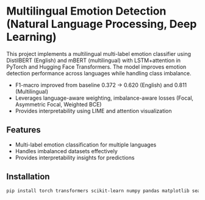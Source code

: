 # Multilingual Emotion Detection (Natural Language Processing, Deep Learning)

This project implements a multilingual multi-label emotion classifier using DistilBERT (English) and mBERT (multilingual) with LSTM+attention in PyTorch and Hugging Face Transformers. The model improves emotion detection performance across languages while handling class imbalance.

- F1-macro improved from baseline 0.372 → 0.620 (English) and 0.811 (Multilingual)
- Leverages language-aware weighting, imbalance-aware losses (Focal, Asymmetric Focal, Weighted BCE)
- Provides interpretability using LIME and attention visualization

## Features
- Multi-label emotion classification for multiple languages
- Handles imbalanced datasets effectively
- Provides interpretability insights for predictions

## Installation
```bash
pip install torch transformers scikit-learn numpy pandas matplotlib seaborn lime
